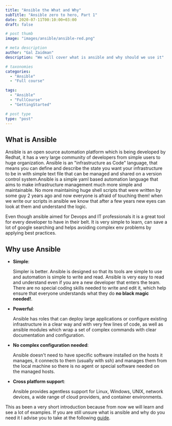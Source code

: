 ```yaml
---
title: "Ansible the What and Why"
subTitle: "Ansible zero to hero, Part 1"
date: 2020-07-11T00:10:00+03:00
draft: false

# post thumb
image: "images/ansible/ansible-red.png"

# meta description
author: "Gal Zaidman"
description: "We will cover what is ansible and why should we use it"

# taxonomies
categories:
  - "Ansible"
  - "Full course"

tags:
  - "Ansible"
  - "FullCourse"
  - "GettingStarted"

# post type
type: "post"
---
```


## What is Ansible

Ansible is an open source automation platform which is being developed by Redhat, it has a very large community of developers from simple users to huge organization.
Ansible is an "infrastructure as Code" language, that means you can define and describe the state you want your infrastructure to be in with simple text file that can be managed and shared on a version control system.Ansible is a simple yaml based automation language that aims to make infrastructure management much more simple and maintainable. No more maintaining huge shell scripts that were written by some guy 2 years ago and now everyone is afraid of touching them! when we write our scripts in ansible we know that after a few years new eyes can look at them and understand the logic.

Even though ansible aimed for Devops and IT professionals it is a great tool for every developer to have in their belt. It is very simple to learn, can save a lot of google searching and helps avoiding complex env problems by applying best practices.

## Why use Ansible

- **Simple**:

    Simpler is better. Ansible is designed so that its tools are simple to use and automation is simple to write and read. Ansible is very easy to read and understand even if you are a new developer that enters the team. There are no special coding skills needed to write and edit it, which help ensure that everyone understands what they do **no black magic needed!**.

- **Powerful**:

    Ansible has roles that can deploy large applications or configure existing infrastructure in a clear way and with very few lines of code, as well as ansible modules which wrap a set of complex commands with clear documentation and configuration.

- **No complex configuration needed**:

    Ansible doesn't need to have specific software installed on the hosts it manages, it connects to them (usually with ssh) and manages them from the local machine so there is no agent or special software needed on the managed hosts.

- **Cross platform support**:

    Ansible provides agentless support for Linux, Windows, UNIX, network devices, a wide range of cloud providers, and container environments.

This as been a very short introduction because from now we will learn and see a lot of examples.
If you are still unsure what is ansible and why do you need it I advise you to take at the following [guide](https://www.edureka.co/blog/what-is-ansible/#what_ansible_can_do).